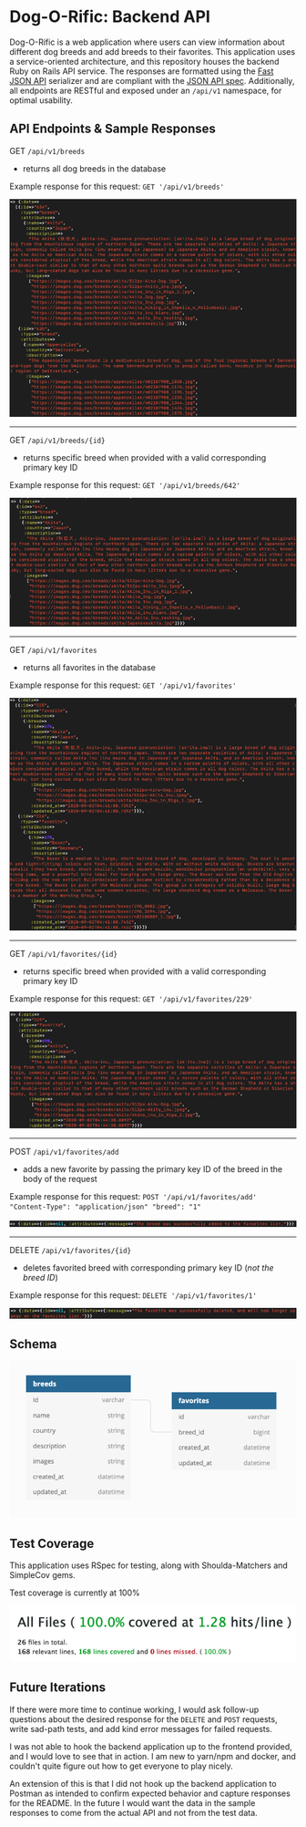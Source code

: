# Dog-O-Rific: Backend API

Dog-O-Rific is a web application where users can view information about different dog breeds and add breeds to their favorites. This application uses a service-oriented architecture, and this repository houses the backend Ruby on Rails API service. The responses are formatted using the [Fast JSON API](https://github.com/Netflix/fast_jsonapi) serializer and are compliant with the [JSON API spec](https://jsonapi.org/). Additionally, all endpoints are RESTful and exposed under an `/api/v1` namespace, for optimal usability.

## API Endpoints & Sample Responses

GET `/api/v1/breeds`

- returns all dog breeds in the database

Example response for this request:
`GET '/api/v1/breeds'`

![response](/public/all_breeds.png)

---

GET `/api/v1/breeds/{id}`

- returns specific breed when provided with a valid corresponding primary key ID

Example response for this request:
`GET '/api/v1/breeds/642'`

![response](/public/single_breed.png)

---

GET  `/api/v1/favorites`

- returns all favorites in the database

Example response for this request:
`GET '/api/v1/favorites'`

![response](/public/all_favorites.png)

---

GET `/api/v1/favorites/{id}`

- returns specific breed when provided with a valid corresponding primary key ID

Example response for this request:
`GET '/api/v1/favorites/229'`

![response](/public/single_favorite.png)

---

POST `/api/v1/favorites/add`

- adds a new favorite by passing the primary key ID of the breed in the body of the request

Example response for this request:
`POST '/api/v1/favorites/add'
"Content-Type": "application/json"
"breed": "1"`

![response](/public/add_favorite.png)

---

DELETE `/api/v1/favorites/{id}`

- deletes favorited breed with corresponding primary key ID (*not the breed ID*)

Example response for this request: `DELETE '/api/v1/favorites/1'`

![response](/public/delete_favorite.png)

## Schema

![Schema](/public/schema.png)

## Test Coverage

This application uses RSpec for testing, along with Shoulda-Matchers and SimpleCov gems.

Test coverage is currently at 100%

![SimpleCov](/public/test_coverage.png)

## Future Iterations

If there were more time to continue working, I would ask follow-up questions about the desired response for the `DELETE` and `POST` requests, write sad-path tests, and add kind error messages for failed requests.

I was not able to hook the backend application up to the frontend provided, and I would love to see that in action. I am new to yarn/npm and docker, and couldn't quite figure out how to get everyone to play nicely. 

An extension of this is that I did not hook up the backend application to Postman as intended to confirm expected behavior and capture responses for the README. In the future I would want the data in the sample responses to come from the actual API and not from the test data.
